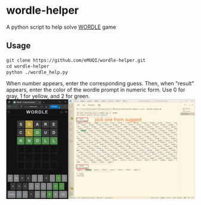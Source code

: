 # wordle-helper
A python script to help solve [WORDLE](https://www.powerlanguage.co.uk/wordle/) game

## Usage
```
git clone https://github.com/eMUQI/wordle-helper.git
cd wordle-helper
python ./wordle_help.py
```

When number appears, enter the corresponding guess.
Then, when "result" appears, enter the color of the wordle prompt in numeric form. Use 0 for gray, 1 for yellow, and 2 for green.
![usage](./img/usage.png)